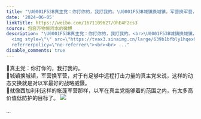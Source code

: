 ```yaml
---
title: "\U0001F53B真主党：你打你的，我打我的。\U0001F53B城镇换城镇，军营换军营，对于有足够中远程打击力量的真主党来说，这样的动态交换就是对以军最好的战略威慑。\U0001F53B就像西加..."
date: '2024-06-05'
linkTitle: https://weibo.com/1671109627/OhE4F2cs3
source: 包容万物恒河水的微博
description: "\U0001F53B真主党：你打你的，我打我的。<br>\U0001F53B城镇换城镇，军营换军营，对于有足够中远程打击力量的真主党来说，这样的动态交换就是对以军最好的战略威慑。<br>\U0001F53B就像西加利利这样的帐篷军营那样，以军在真主党能够着的范围之内，有太多高价值低防护的目标了。
  <img style=\"\" src=\"https://tvax3.sinaimg.cn/large/639b1bfbly1hqex94kxozj20jz0e9dma.jpg\"
  referrerpolicy=\"no-referrer\"><br><br> ..."
disable_comments: true
---
```

🔻真主党：你打你的，我打我的。<br>🔻城镇换城镇，军营换军营，对于有足够中远程打击力量的真主党来说，这样的动态交换就是对以军最好的战略威慑。<br>🔻就像西加利利这样的帐篷军营那样，以军在真主党能够着的范围之内，有太多高价值低防护的目标了。 <img style="" src="https://tvax3.sinaimg.cn/large/639b1bfbly1hqex94kxozj20jz0e9dma.jpg" referrerpolicy="no-referrer"><br><br> ...